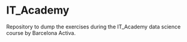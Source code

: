 # IT_Academy
Repository to dump the exercises during the IT_Academy data science course by Barcelona Activa.
